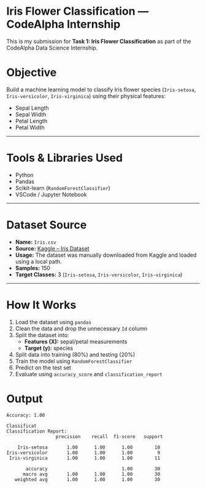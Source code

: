 # Iris Flower Classification — CodeAlpha Internship

This is my submission for **Task 1: Iris Flower Classification** as part of the CodeAlpha Data Science Internship.


# Objective

Build a machine learning model to classify Iris flower species (`Iris-setosa`, `Iris-versicolor`, `Iris-virginica`) using their physical features:

- Sepal Length
- Sepal Width
- Petal Length
- Petal Width

---

# Tools & Libraries Used

- Python
- Pandas
- Scikit-learn (`RandomForestClassifier`)
- VSCode / Jupyter Notebook

---

# Dataset Source

- **Name:** `Iris.csv`
- **Source:** [Kaggle – Iris Dataset](https://www.kaggle.com/datasets/saurabh00007/iriscsv)
- **Usage:** The dataset was manually downloaded from Kaggle and loaded using a local path.
- **Samples:** 150
- **Target Classes:** 3 (`Iris-setosa`, `Iris-versicolor`, `Iris-virginica`)

---

# How It Works

1. Load the dataset using `pandas`
2. Clean the data and drop the unnecessary `Id` column
3. Split the dataset into:
   - **Features (X):** sepal/petal measurements
   - **Target (y):** species
4. Split data into training (80%) and testing (20%)
5. Train the model using `RandomForestClassifier`
6. Predict on the test set
7. Evaluate using `accuracy_score` and `classification_report`

# Output

```text
Accuracy: 1.00

Classificat
Classification Report:
                  precision    recall  f1-score   support

    Iris-setosa       1.00      1.00      1.00        10
Iris-versicolor       1.00      1.00      1.00         9
 Iris-virginica       1.00      1.00      1.00        11

       accuracy                           1.00        30
      macro avg       1.00      1.00      1.00        30
   weighted avg       1.00      1.00      1.00        30
